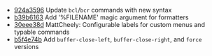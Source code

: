 - [924a3596](/../../commit/924a3596) Update `bcl`/`bcr` commands with new syntax
- [b39b6163](/../../commit/b39b6163) Add '%FILENAME' magic argument for formatters
- [30eee38d](/../../commit/30eee38d) MattCheely: Configurable labels for custom menus and typable commands
- [b5f4e74b](/../../commit/b5f4e74b) Add `buffer-close-left`, `buffer-close-right`, and `force` versions